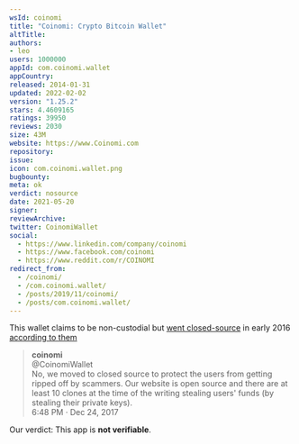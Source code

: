 ```yaml
---
wsId: coinomi
title: "Coinomi: Crypto Bitcoin Wallet"
altTitle: 
authors:
- leo
users: 1000000
appId: com.coinomi.wallet
appCountry: 
released: 2014-01-31
updated: 2022-02-02
version: "1.25.2"
stars: 4.4609165
ratings: 39950
reviews: 2030
size: 43M
website: https://www.Coinomi.com
repository: 
issue: 
icon: com.coinomi.wallet.png
bugbounty: 
meta: ok
verdict: nosource
date: 2021-05-20
signer: 
reviewArchive:
twitter: CoinomiWallet
social:
  - https://www.linkedin.com/company/coinomi
  - https://www.facebook.com/coinomi
  - https://www.reddit.com/r/COINOMI
redirect_from:
  - /coinomi/
  - /com.coinomi.wallet/
  - /posts/2019/11/coinomi/
  - /posts/com.coinomi.wallet/
---
```


This wallet claims to be non-custodial but
[went closed-source](https://github.com/bitcoin-dot-org/bitcoin.org/issues/1622)
in early 2016
[according to them](https://twitter.com/CoinomiWallet/status/945048682927394817)

> **coinomi**<br>
  @CoinomiWallet<br>
  No, we moved to closed source to protect the users from getting ripped off by
  scammers. Our website is open source and there are at least 10 clones at the
  time of the writing stealing users' funds (by stealing their private keys).<br>
  6:48 PM · Dec 24, 2017

Our verdict: This app is **not verifiable**.
